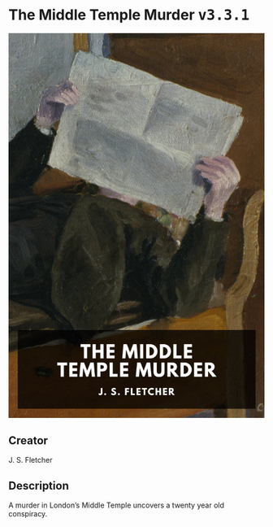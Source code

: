 
# The Middle Temple Murder <kbd>v3.3.1</kbd>

<center>
  <img src="./cover-1024.jpg"/>
</center>

## Creator
J. S. Fletcher

## Description
A murder in London’s Middle Temple uncovers a twenty year old conspiracy.
